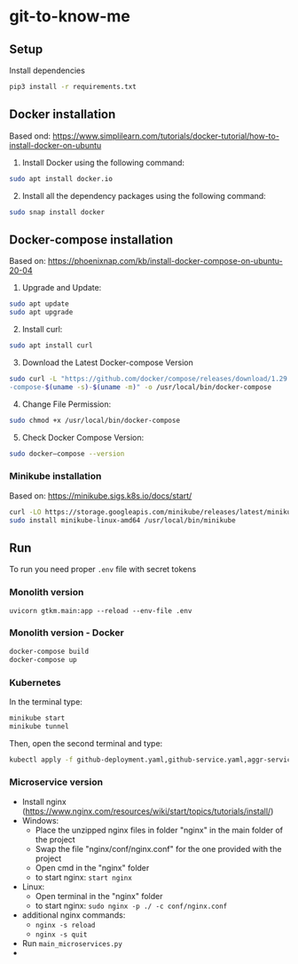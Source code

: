 # git-to-know-me

## Setup

Install dependencies

```bash
pip3 install -r requirements.txt
```

## Docker installation

Based ond: https://www.simplilearn.com/tutorials/docker-tutorial/how-to-install-docker-on-ubuntu
1. Install Docker using the following command:
```bash
sudo apt install docker.io
```
2. Install all the dependency packages using the following command:
```bash
sudo snap install docker
```

## Docker-compose installation

Based on: https://phoenixnap.com/kb/install-docker-compose-on-ubuntu-20-04
1. Upgrade and Update:
```bash
sudo apt update
sudo apt upgrade
```
2. Install curl:
```bash
sudo apt install curl
```
3. Download the Latest Docker-compose Version
```bash
sudo curl -L "https://github.com/docker/compose/releases/download/1.29.2/docker
-compose-$(uname -s)-$(uname -m)" -o /usr/local/bin/docker-compose
```
4. Change File Permission:
```bash
sudo chmod +x /usr/local/bin/docker-compose
```
5. Check Docker Compose Version:
```bash
sudo docker–compose --version
```

### Minikube installation

Based on: https://minikube.sigs.k8s.io/docs/start/
```bash
curl -LO https://storage.googleapis.com/minikube/releases/latest/minikube-linux-amd64
sudo install minikube-linux-amd64 /usr/local/bin/minikube
```

## Run

To run you need proper `.env` file with secret tokens

### Monolith version

```
uvicorn gtkm.main:app --reload --env-file .env
```

### Monolith version - Docker

```bash
docker-compose build
docker-compose up
```

### Kubernetes

In the terminal type:
```bash
minikube start
minikube tunnel
```
Then, open the second terminal and type:
```bash
kubectl apply -f github-deployment.yaml,github-service.yaml,aggr-service.yaml,aggr-deployment.yaml,auth-service.yaml,auth-deployment.yaml,web-deployment.yaml,web-service.yaml,nginx-deployment.yaml,nginx-service.yaml,db-deployment.yaml,db-service.yaml,web-claim0-persistentvolumeclaim.yaml
```

### Microservice version

- Install nginx (https://www.nginx.com/resources/wiki/start/topics/tutorials/install/)
- Windows:
  - Place the unzipped nginx files in folder "nginx" in the main folder of the project
  - Swap the file "nginx/conf/nginx.conf" for the one provided with the project
  - Open cmd in the "nginx" folder
  - to start nginx: `start nginx`
- Linux:
  - Open terminal in the "nginx" folder
  - to start nginx: `sudo nginx -p ./ -c conf/nginx.conf`
- additional nginx commands:
  - `nginx -s reload`
  - `nginx -s quit`
- Run `main_microservices.py`
- 
